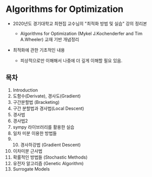 # Algorithms for Optimization

- 2020년도 경기대학교 최현집 교수님의 "최적화 방법 및 실습" 강의 정리본
    - Algorithms for Optimization (Mykel J.Kochenderfer and Tim A.Wheeler) 교재 기반 개념정리

- 최적화에 관한 기초적인 내용
    - 피상적으로만 이해해서 나중에 더 깊게 이해할 필요 있음.



## 목차
1. Introduction
2. 도함수(Derivate), 경사도(Gradient)
3. 구간분할법 (Bracketing)
4. 구간 분할법과 경사법(Local Descent)
5. 경사법
6. 경사법2
7. sympy 라이브러리를 활용한 실습
8. 일차 미분 이용한 방법들
9. 10. 경사하강법 (Gradient Descent)
11. 이차미분 근사법
12. 확률적인 방법들 (Stochastic Methods)
13. 유전자 알고리즘 (Genetic Algorithm)
14. Surrogate Models
